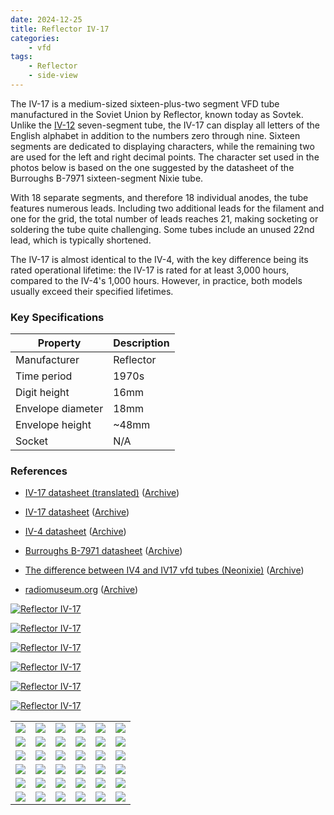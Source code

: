 ```yaml
---
date: 2024-12-25
title: Reflector IV-17
categories:
    - vfd
tags:
    - Reflector
    - side-view
---
```


The IV-17 is a medium-sized sixteen-plus-two segment VFD tube manufactured in the Soviet Union by Reflector, known today as Sovtek. Unlike the [IV-12](/vfd/reflector-iv-12/) seven-segment tube, the IV-17 can display all letters of the English alphabet in addition to the numbers zero through nine. Sixteen segments are dedicated to displaying characters, while the remaining two are used for the left and right decimal points. The character set used in the photos below is based on the one suggested by the datasheet of the Burroughs B-7971 sixteen-segment Nixie tube.

With 18 separate segments, and therefore 18 individual anodes, the tube features numerous leads. Including two additional leads for the filament and one for the grid, the total number of leads reaches 21, making socketing or soldering the tube quite challenging. Some tubes include an unused 22nd lead, which is typically shortened.

The IV-17 is almost identical to the IV-4, with the key difference being its rated operational lifetime: the IV-17 is rated for at least 3,000 hours, compared to the IV-4's 1,000 hours. However, in practice, both models usually exceed their specified lifetimes.


### Key Specifications

| Property          | Description   |
|-------------------|---------------|
| Manufacturer      | Reflector     |
| Time period       | 1970s         |
| Digit height      | 16mm          |
| Envelope diameter | 18mm          |
| Envelope height   | ~48mm         |
| Socket            | N/A           |

### References

- [IV-17 datasheet (translated)](https://www.tube-tester.com/sites/nixie/dat_arch/IV-17.pdf) ([Archive](https://web.archive.org/web/20240424052409/http://tube-tester.com/sites/nixie/dat_arch/IV-17.pdf))

- [IV-17 datasheet](https://www.spark-tube.com/wp-content/uploads/2018/08/iv-17-datasheet.jpg) ([Archive](https://web.archive.org/web/20240424051641/https://www.spark-tube.com/wp-content/uploads/2018/08/iv-17-datasheet.jpg))

- [IV-4 datasheet](https://www.tube-tester.com/sites/nixie/dat_arch/IV-4.pdf) ([Archive](https://web.archive.org/web/20240424052333/http://tube-tester.com/sites/nixie/dat_arch/IV-4.pdf))

- [Burroughs B-7971 datasheet](http://www.askjanfirst.com/rd/B7971.pdf) ([Archive](https://web.archive.org/web/20240609143218/http://www.askjanfirst.com/rd/B7971.pdf))

- [The difference between IV4 and IV17 vfd tubes (Neonixie)](https://groups.google.com/g/neonixie-l/c/FDi-QAGAKJA) ([Archive](https://web.archive.org/web/20241225201318/https://groups.google.com/g/neonixie-l/c/FDi-QAGAKJA))

- [radiomuseum.org](https://www.radiomuseum.org/tubes/tube_iv-17.html) ([Archive](https://web.archive.org/web/20170429182845/http://www.radiomuseum.org/tubes/tube_iv-17.html))

[![Reflector IV-17](assets/1.jpg)](assets/1.jpg)

[![Reflector IV-17](assets/2.jpg)](assets/2.jpg)

[![Reflector IV-17](assets/3.jpg)](assets/3.jpg)

[![Reflector IV-17](assets/4.jpg)](assets/4.jpg)

[![Reflector IV-17](assets/6.jpg)](assets/6.jpg)

[![Reflector IV-17](assets/7.jpg)](assets/7.jpg)

<table>
    <tr>
        <td>
            <a href="assets/8.jpg">
                <img src="assets/8.jpg">
            </a>
        </td>
        <td>
            <a href="assets/9.jpg">
                <img src="assets/9.jpg">
            </a>
        </td>
        <td>
            <a href="assets/10.jpg">
                <img src="assets/10.jpg">
            </a>
        </td>
         <td>
            <a href="assets/11.jpg">
                <img src="assets/11.jpg">
            </a>
        </td>
        <td>
            <a href="assets/12.jpg">
                <img src="assets/12.jpg">
            </a>
        </td>
         <td>
            <a href="assets/13.jpg">
                <img src="assets/13.jpg">
            </a>
        </td>
    </tr>
    <tr>
        <td>
            <a href="assets/14.jpg">
                <img src="assets/14.jpg">
            </a>
        </td>
        <td>
            <a href="assets/15.jpg">
                <img src="assets/15.jpg">
            </a>
        </td>
        <td>
            <a href="assets/16.jpg">
                <img src="assets/16.jpg">
            </a>
        </td>
         <td>
            <a href="assets/17.jpg">
                <img src="assets/17.jpg">
            </a>
        </td>
        <td>
            <a href="assets/18.jpg">
                <img src="assets/18.jpg">
            </a>
        </td>
        <td>
            <a href="assets/19.jpg">
                <img src="assets/19.jpg">
            </a>
        </td>
    </tr>
    <tr>
        <td>
            <a href="assets/20.jpg">
                <img src="assets/20.jpg">
            </a>
        </td>
        <td>
            <a href="assets/21.jpg">
                <img src="assets/21.jpg">
            </a>
        </td>
        <td>
            <a href="assets/22.jpg">
                <img src="assets/22.jpg">
            </a>
        </td>
         <td>
            <a href="assets/23.jpg">
                <img src="assets/23.jpg">
            </a>
        </td>
        <td>
            <a href="assets/24.jpg">
                <img src="assets/24.jpg">
            </a>
        </td>
        <td>
            <a href="assets/25.jpg">
                <img src="assets/25.jpg">
            </a>
        </td>
    </tr>
    <tr>
        <td>
            <a href="assets/26.jpg">
                <img src="assets/26.jpg">
            </a>
        </td>
        <td>
            <a href="assets/27.jpg">
                <img src="assets/27.jpg">
            </a>
        </td>
        <td>
            <a href="assets/28.jpg">
                <img src="assets/28.jpg">
            </a>
        </td>
         <td>
            <a href="assets/29.jpg">
                <img src="assets/29.jpg">
            </a>
        </td>
        <td>
            <a href="assets/30.jpg">
                <img src="assets/30.jpg">
            </a>
        </td>
        <td>
            <a href="assets/31.jpg">
                <img src="assets/31.jpg">
            </a>
        </td>
    </tr>
    <tr>
        <td>
            <a href="assets/32.jpg">
                <img src="assets/32.jpg">
            </a>
        </td>
        <td>
            <a href="assets/33.jpg">
                <img src="assets/33.jpg">
            </a>
        </td>
        <td>
            <a href="assets/34.jpg">
                <img src="assets/34.jpg">
            </a>
        </td>
         <td>
            <a href="assets/35.jpg">
                <img src="assets/35.jpg">
            </a>
        </td>
        <td>
            <a href="assets/36.jpg">
                <img src="assets/36.jpg">
            </a>
        </td>
        <td>
            <a href="assets/37.jpg">
                <img src="assets/37.jpg">
            </a>
        </td>
    </tr>
    <tr>
        <td>
            <a href="assets/38.jpg">
                <img src="assets/38.jpg">
            </a>
        </td>
        <td>
            <a href="assets/39.jpg">
                <img src="assets/39.jpg">
            </a>
        </td>
        <td>
            <a href="assets/40.jpg">
                <img src="assets/40.jpg">
            </a>
        </td>
         <td>
            <a href="assets/41.jpg">
                <img src="assets/41.jpg">
            </a>
        </td>
        <td>
            <a href="assets/42.jpg">
                <img src="assets/42.jpg">
            </a>
        </td>
        <td>
            <a href="assets/43.jpg">
                <img src="assets/43.jpg">
            </a>
        </td>
    </tr>
</table>